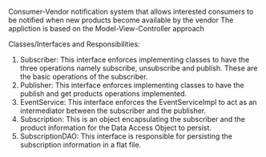Consumer-Vendor notification system that allows interested consumers to be notified when new products become available by the vendor
The appliction is based on the Model-View-Controller  approach

Classes/Interfaces and Responsibilities:
1. Subscriber: This interface enforces implementing classes to have the three operations namely subscribe, unsubscribe and publish. These are the basic operations of the subscriber.
2. Publisher: This interface enforces implementing classes to have the publish and get products operations implemented.
3. EventService: This interface enforces the EventServiceImpl to act as an intermediator between the subscriber and the publisher.
4. Subscription: This is an object encapsulating the subscriber and the product information for the Data Access Object to persist.
5. SubscriptionDAO: This interface is responsible for persisting the subscription information in a flat file.

